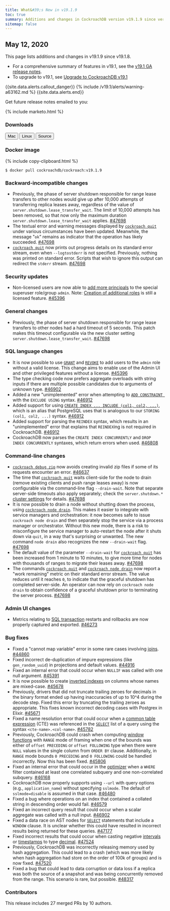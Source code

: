 ```yaml
---
title: What&#39;s New in v19.1.9
toc: true
summary: Additions and changes in CockroachDB version v19.1.9 since version v19.1.8
sitemap: false
---
```


## May 12, 2020

This page lists additions and changes in v19.1.9 since v19.1.8.

- For a comprehensive summary of features in v19.1, see the [v19.1 GA release notes](v19.1.0.html).
- To upgrade to v19.1, see [Upgrade to CockroachDB v19.1](../v19.1/upgrade-cockroach-version.html)

{{site.data.alerts.callout_danger}}
{% include /v19.1/alerts/warning-a63162.md %}
{{site.data.alerts.end}}

Get future release notes emailed to you:

{% include marketo.html %}

### Downloads

<div id="os-tabs" class="clearfix os-tabs_button-outline-primary">
    <a href="https://binaries.cockroachdb.com/cockroach-v19.1.9.darwin-10.9-amd64.tgz"><button id="mac" data-eventcategory="mac-binary-release-notes">Mac</button></a>
    <a href="https://binaries.cockroachdb.com/cockroach-v19.1.9.linux-amd64.tgz"><button id="linux" data-eventcategory="linux-binary-release-notes">Linux</button></a>
    <a href="https://binaries.cockroachdb.com/cockroach-v19.1.9.src.tgz"><button id="source" data-eventcategory="source-release-notes">Source</button></a>
</div>

### Docker image

{% include copy-clipboard.html %}
~~~shell
$ docker pull cockroachdb/cockroach:v19.1.9
~~~

### Backward-incompatible changes

- Previously, the phase of server shutdown responsible for range lease transfers to other nodes would give up after 10,000 attempts of transferring replica leases away, regardless of the value of `server.shutdown.lease_transfer_wait`. The limit of 10,000 attempts has been removed, so that now only the maximum duration `server.shutdown.lease_transfer_wait` applies. [#47698][#47698]
- The textual error and warning messages displayed by [`cockroach quit`](../v19.1/stop-a-node.html) under various circumstances have been updated. Meanwhile, the message "`ok`" remains as indicator that the operation has likely succeeded. [#47698][#47698]
- [`cockroach quit`](../v19.1/stop-a-node.html) now prints out progress details on its standard error stream, even when `--logtostderr` is not specified. Previously, nothing was printed on standard error. Scripts that wish to ignore this output can redirect the `stderr` stream. [#47698][#47698]

### Security updates

- Non-licensed users are now able to [add more principals](../v19.1/grant-roles.html) to the special superuser role/group `admin`. Note: [Creation of additional roles](../v19.1/create-role.html) is still a licensed feature. [#45396][#45396]

### General changes

- Previously, the phase of server shutdown responsible for range lease transfers to other nodes had a hard timeout of 5 seconds. This patch makes this timeout configurable via the new cluster setting `server.shutdown.lease_transfer_wait`. [#47698][#47698]

### SQL language changes

- It is now possible to use [`GRANT`](../v19.1/grant.html) and [`REVOKE`](../v19.1/revoke.html) to add users to the `admin` role without a valid license. This change aims to enable use of the Admin UI and other privileged features without a license. [#45396][#45396]
- The type checking code now prefers aggregate overloads with string inputs if there are multiple possible candidates due to arguments of unknown type. [#46902][#46902]
- Added a new "unimplemented" error when attempting to [`ADD CONSTRAINT `](../v19.1/add-constraint.html) with the `EXCLUDE USING` syntax. [#46912][#46912]
- Added support for using [`CREATE INDEX ... INCLUDE (col1, col2, ...)`](../v19.1/create-index.html), which is an alias that PostgreSQL uses that is analogous to our `STORING (col1, col2, ...)` syntax. [#46912][#46912]
- Added support for parsing the `REINDEX` syntax, which results in an "unimplemented" error that explains that `REINDEX`ing is not required in CockroachDB. [#46912][#46912]
- CockroachDB now parses the `CREATE INDEX CONCURRENTLY` and `DROP INDEX CONCURRENTLY` syntaxes, which return errors when used. [#46808][#46808]

### Command-line changes

- [`cockroach debug zip`](../v19.1/debug-zip.html) now avoids creating invalid zip files if some of its requests encounter an error. [#46637][#46637]
- The time that [`cockroach quit`](../v19.1/stop-a-node.html) waits client-side for the node to drain (remove existing clients and push range leases away) is now configurable via the command-line flag `--drain-wait`. Note that separate server-side timeouts also apply separately; check the `server.shutdown.*` [cluster settings](../v19.1/cluster-settings.html) for details. [#47698][#47698]
- It is now possible to drain a node without shutting down the process, using [`cockroach node drain`](../v19.1/view-node-details.html). This makes it easier to integrate with service managers and orchestration: it now becomes safe to issue `cockroach node drain` and then separately stop the service via a process manager or orchestrator. Without this new mode, there is a risk to misconfigure the service manager to auto-restart the node after it shuts down via `quit`, in a way that's surprising or unwanted. The new command `node drain` also recognizes the new `--drain-wait` flag. [#47698][#47698]
- The default value of the parameter `--drain-wait` for [`cockroach quit`](../v19.1/stop-a-node.html) has been increased from 1 minute to 10 minutes, to give more time for nodes with thousands of ranges to migrate their leases away. [#47698][#47698]
- The commands [`cockroach quit`](../v19.1/stop-a-node.html) and [`cockroach node drain`](../v19.1/view-node-details.html) now report a "work remaining" metric on their standard error stream. The value reduces until it reaches `0`, to indicate that the graceful shutdown has completed server-side. An operator can now rely on `cockroach node drain` to obtain confidence of a graceful shutdown prior to terminating the server process. [#47698][#47698]

### Admin UI changes

- Metrics relating to [SQL transaction](../v19.1/admin-ui-sql-dashboard.html) restarts and rollbacks are now properly captured and exported. [#46273][#46273]

### Bug fixes

- Fixed a "cannot map variable" error in some rare cases involving [joins](../v19.1/joins.html). [#44860][#44860]
- Fixed incorrect de-duplication of impure expressions (like `gen_random_uuid`) in projections and default values. [#44916][#44916]
- Fixed an internal error that could occur when `NULLIF` was called with one null argument. [#45391][#45391]
- It is now possible to create [inverted indexes](../v19.1/inverted-indexes.html) on columns whose names are mixed-case. [#45678][#45678]
- Previously, drivers that did not truncate trailing zeroes for decimals in the binary format ended up having inaccuracies of up to 10^4 during the decode step. Fixed this error by truncating the trailing zeroes as appropriate. This fixes known incorrect decoding cases with Postgrex in Elixir. [#45671][#45671]
- Fixed a name resolution error that could occur when a [common table expression](../v19.1/common-table-expressions.html) (CTE) was referenced in the [`SELECT`](../v19.1/selection-queries.html) list of a query using the syntax `<cte-name>.<col-name>`. [#45782][#45782]
- Previously, CockroachDB could crash when computing [window functions](../v19.1/window-functions.html) with `RANGE` mode of framing when one of the bounds was either of `offset PRECEDING` or `offset FOLLOWING` type when there were `NULL` values in the single column from `ORDER BY` clause. Additionally, in `RANGE` mode bounds `0 PRECEDING` and `0 FOLLOWING` could be handled incorrectly. Now this has been fixed. [#45806][#45806]
- Fixed an internal error that could occur in the [optimizer](../v19.1/cost-based-optimizer.html) when a `WHERE` filter contained at least one correlated subquery and one non-correlated subquery. [#46168][#46168]
- CockroachDB now properly supports using `--url` with query options (e.g., `application_name`) without specifying `sslmode`. The default of `sslmode=disable` is assumed in that case. [#46480][#46480]
- Fixed a bug where operations on an index that contained a collated string in descending order would fail. [#46579][#46579]
- Fixed an incorrect query result that could occur when a scalar aggregate was called with a null input. [#46902][#46902]
- Fixed a data race on AST nodes for [`SELECT`](../v19.1/selection-queries.html) statements that include a `WINDOW` clause. It is unclear whether this could have resulted in incorrect results being returned for these queries. [#47177][#47177]
- Fixed incorrect results that could occur when casting negative [intervals](../v19.1/interval.html) or [timestamps](../v19.1/timestamp.html) to type [decimal](../v19.1/decimal.html). [#47524][#47524]
- Previously, CockroachDB was incorrectly releasing memory used by hash aggregation. This could lead to a crash (which was more likely when hash aggregation had store on the order of 100k of groups) and is now fixed. [#47520][#47520]
- Fixed a bug that could lead to data corruption or data loss if a replica was both the source of a snapshot and was being concurrently removed from the range. This scenario is rare, but possible. [#48317][#48317]

### Contributors

This release includes 27 merged PRs by 10 authors.

[#44860]: https://github.com/cockroachdb/cockroach/pull/44860
[#44916]: https://github.com/cockroachdb/cockroach/pull/44916
[#45391]: https://github.com/cockroachdb/cockroach/pull/45391
[#45396]: https://github.com/cockroachdb/cockroach/pull/45396
[#45671]: https://github.com/cockroachdb/cockroach/pull/45671
[#45678]: https://github.com/cockroachdb/cockroach/pull/45678
[#45782]: https://github.com/cockroachdb/cockroach/pull/45782
[#45806]: https://github.com/cockroachdb/cockroach/pull/45806
[#46168]: https://github.com/cockroachdb/cockroach/pull/46168
[#46273]: https://github.com/cockroachdb/cockroach/pull/46273
[#46480]: https://github.com/cockroachdb/cockroach/pull/46480
[#46579]: https://github.com/cockroachdb/cockroach/pull/46579
[#46637]: https://github.com/cockroachdb/cockroach/pull/46637
[#46808]: https://github.com/cockroachdb/cockroach/pull/46808
[#46902]: https://github.com/cockroachdb/cockroach/pull/46902
[#46912]: https://github.com/cockroachdb/cockroach/pull/46912
[#47177]: https://github.com/cockroachdb/cockroach/pull/47177
[#47520]: https://github.com/cockroachdb/cockroach/pull/47520
[#47524]: https://github.com/cockroachdb/cockroach/pull/47524
[#47698]: https://github.com/cockroachdb/cockroach/pull/47698
[#48317]: https://github.com/cockroachdb/cockroach/pull/48317
